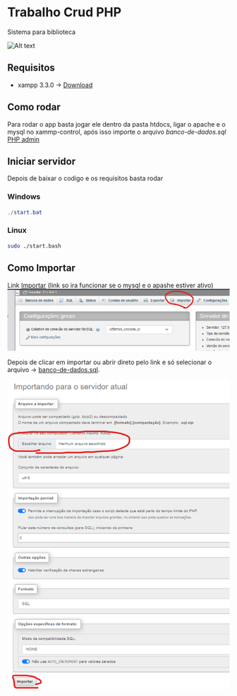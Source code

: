 # Trabalho Crud PHP
 Sistema para biblioteca 

 ![Alt text](sistema.png)

## Requisitos
- xampp 3.3.0 -> [Download](https://www.apachefriends.org/pt_br/index.html)

## Como rodar

 Para rodar o app basta jogar ele dentro da pasta htdocs, ligar o apache e o mysql no xammp-control,
 após isso importe o arquivo *banco-de-dados.sql*  [PHP admin](http://localhost/phpmyadmin/index.php?route=/)

## Iniciar servidor

 Depois de baixar o codigo e os requisitos basta rodar

### Windows



```powershell
./start.bat
```

### Linux
```bash
sudo ./start.bash
```


 ## Como Importar
 Link [Importar](http://localhost/phpmyadmin/index.php?route=/server/import)
 (link so ira funcionar se o mysql e o apashe estiver ativo)
![Importando arquivo sql](images/image.png)


 Depois de clicar em importar ou abrir direto pelo link e só selecionar o arquivo -> [banco-de-dados.sql](banco-de-dados.sql).


![Importando arquivo sql](images/image-2.png)



